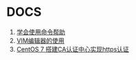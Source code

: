 # DOCS
1. [学会使用命令帮助](./X_use_help.html)
2. [VIM编辑器的使用](./X_how_to_use_vim.html)
1. [CentOS 7 搭建CA认证中心实现https认证](./certificate_authority_for_https.html)
